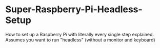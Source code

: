 # Super-Raspberry-Pi-Headless-Setup
How to set up a Raspberry Pi with literally every single step explained. Assumes you want to run "headless" (without a monitor and keyboard)
